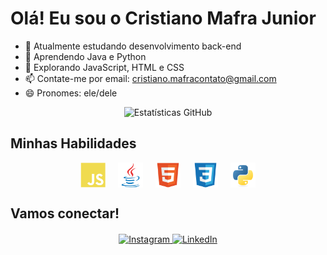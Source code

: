 # Olá! Eu sou o Cristiano Mafra Junior

- 🔭 Atualmente estudando desenvolvimento back-end
- 🌱 Aprendendo Java e Python
- 🌱 Explorando JavaScript, HTML e CSS
- 📫 Contate-me por email: cristiano.mafracontato@gmail.com
- 😄 Pronomes: ele/dele

<div align="center">
  <img src="https://github-readme-stats.vercel.app/api?username=CristianoMafraJunior&show_icons=true&count_private=true&theme=dark" alt="Estatísticas GitHub">
</div>

## Minhas Habilidades

<div style="display: flex; gap: 20px; align-items: center; justify-content: center;">
  <img alt="JavaScript" height="40" src="https://raw.githubusercontent.com/devicons/devicon/master/icons/javascript/javascript-plain.svg">
  <img alt="Java" height="40" src="https://raw.githubusercontent.com/devicons/devicon/master/icons/java/java-original.svg">
  <img alt="HTML5" height="40" src="https://raw.githubusercontent.com/devicons/devicon/master/icons/html5/html5-original.svg">
  <img alt="CSS3" height="40" src="https://raw.githubusercontent.com/devicons/devicon/master/icons/css3/css3-original.svg">
  <img alt="Python" height="40" src="https://raw.githubusercontent.com/devicons/devicon/master/icons/python/python-original.svg">
</div>

## Vamos conectar!

<div align="center" style="margin-top: 20px;">
  <a href="https://www.instagram.com/cristiano_junior03/" target="_blank">
    <img src="https://img.shields.io/badge/-Instagram-%23E4405F?style=for-the-badge&logo=instagram&logoColor=white" alt="Instagram">
  </a>
  <a href="https://www.linkedin.com/in/cristiano-mafra-junior-887aab285/" target="_blank">
    <img src="https://img.shields.io/badge/-LinkedIn-%230077B5?style=for-the-badge&logo=linkedin&logoColor=white" alt="LinkedIn">
  </a>
</div>
